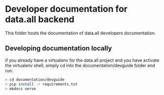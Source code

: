 # Developer  documentation for data.all backend


This folder hosts the documentation of data.all developers documentation.

## Developing documentation locally
if you already have a virtualenv for the data.all project and
you have activate the virtualenv shell, simply cd into the documentation/devguide folder and run:

```bash
> cd documentation/devguide
> pip install -r requirements.txt
> mkdocs serve

```


